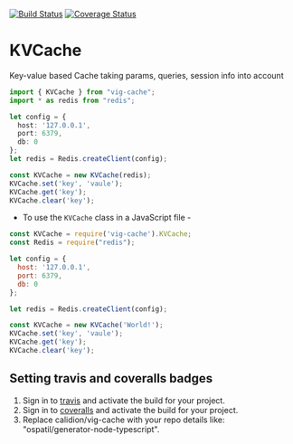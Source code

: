 [![Build Status](https://travis-ci.org/calidion/vig-cache.svg?branch=master)](https://travis-ci.org/calidion/vig-cache.svg?branch=master)
[![Coverage Status](https://coveralls.io/repos/github/calidion/vig-cache/badge.svg?branch=master)](https://coveralls.io/github/calidion/vig-cache?branch=master)

# KVCache

 Key-value based Cache taking params, queries, session info into account

```ts
import { KVCache } from "vig-cache";
import * as redis from "redis";

let config = {
  host: '127.0.0.1',
  port: 6379,
  db: 0
};
let redis = Redis.createClient(config);

const KVCache = new KVCache(redis);
KVCache.set('key', 'vaule');
KVCache.get('key');
KVCache.clear('key');
```

- To use the `KVCache` class in a JavaScript file -

```js
const KVCache = require('vig-cache').KVCache;
const Redis = require("redis");

let config = {
  host: '127.0.0.1',
  port: 6379,
  db: 0
};

let redis = Redis.createClient(config);

const KVCache = new KVCache('World!');
KVCache.set('key', 'vaule');
KVCache.get('key');
KVCache.clear('key');
```

## Setting travis and coveralls badges
1. Sign in to [travis](https://travis-ci.org/) and activate the build for your project.
2. Sign in to [coveralls](https://coveralls.io/) and activate the build for your project.
3. Replace calidion/vig-cache with your repo details like: "ospatil/generator-node-typescript".
